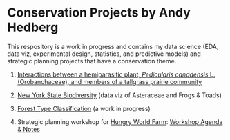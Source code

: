# Conservation Projects by Andy Hedberg
This respository is a work in progress and contains my data science (EDA, data viz, experimental design, statistics, and predictive models) and strategic planning projects that have a conservation theme.

1. [Interactions between a hemiparasitic plant, *Pedicularis canadensis* L. (Orobanchaceae), and members of a tallgrass prairie community](https://www.researchgate.net/publication/232687691_Interactions_between_a_hemiparasitic_plant_Pedicularis_canadensis_L_Orobanchaceae_and_members_of_a_tallgrass_prairie_community_1)

2. [New York State Biodiversity](https://www.kaggle.com/amhedberg/ny-biodiversity) (data viz of Asteraceae and Frogs & Toads)

3. [Forest Type Classification](https://www.kaggle.com/amhedberg/forest-types) (a work in progress)

4. Strategic planning workshop for [Hungry World Farm](https://hungryworldfarm.com): [Workshop Agenda & Notes](https://github.com/amhedberg/Conservation_Projects/blob/master/HWF_2019_11.pdf)
